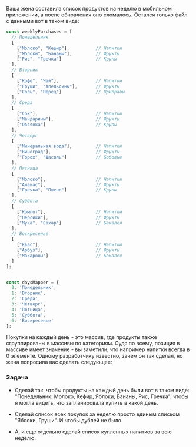 Ваша жена составила список продуктов на неделю в мобильном приложении, а после обновления оно сломалось. Остался только файл с данными вот в таком виде:

```javascript
const weeklyPurchases = [
  // Понедельник
  [
    ["Молоко", "Кефир"],          // Напитки
    ["Яблоки", "Бананы"],         // Фрукты
    ["Рис", "Гречка"]             // Крупы
  ],
  // Вторник
  [
    ["Кофе", "Чай"],              // Напитки
    ["Груши", "Апельсины"],       // Фрукты
    ["Соль", "Перец"]             // Приправы
  ],
  // Среда
  [
    ["Сок"],                      // Напитки
    ["Мандарины"],                // Фрукты
    ["Овсянка"]                   // Крупы
  ],
  // Четверг
  [
    ["Минеральная вода"],         // Напитки
    ["Виноград"],                 // Фрукты
    ["Горох", "Фасоль"]           // Бобовые
  ],
  // Пятница
  [
    ["Молоко"],                   // Напитки
    ["Ананас"],                   // Фрукты
    ["Гречка", "Пшено"]           // Крупы
  ],
  // Суббота
  [
    ["Компот"],                   // Напитки
    ["Персики"],                  // Фрукты
    ["Мука", "Сахар"]             // Бакалея
  ],
  // Воскресенье
  [
    ["Квас"],                     // Напитки
    ["Арбуз"],                    // Фрукты
    ["Макароны"]                  // Бакалея
  ]
];


const daysMapper = {
  0: 'Понедельник',
  1: 'Вторник',
  2: 'Среда',
  3: 'Четверг',
  4: 'Пятница',
  5: 'Суббота',
  6: 'Воскресенье'
};
```

Покупки на каждый день - это массив, где продукты также сгруппированы в массивы по категориям. Судя по всему, позиция в массиве имеет значение - вы заметили, что например напитки всегда в 0 элементе. Одному разработчику известно, зачем он так сделал, но жена попросила вас сделать следующее:

### Задача

* Сделай так, чтобы продукты на каждый день были вот в таком виде: "Понедельник: Молоко, Кефир, Яблоки, Бананы, Рис, Гречка", чтобы я могла видеть, что запланировала купить в какой день.

* Сделай список всех покупок за неделю просто единым списком "Яблоки, Груши". И чтобы дублей не было.

* А, и еще отдельно сделай список купленных напитков за всю неделю.
